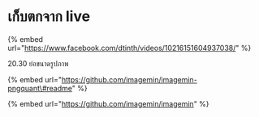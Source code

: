 # เก็บตกจาก live

{% embed url="https://www.facebook.com/dtinth/videos/10216151604937038/" %}



20.30 ย่อขนาดรูปภาพ

{% embed url="https://github.com/imagemin/imagemin-pngquant\#readme" %}

{% embed url="https://github.com/imagemin/imagemin" %}



